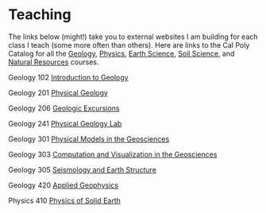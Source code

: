 # Teaching

The links below (might!) take you to external websites I am building for each class I teach (some more often than others). Here are links to the Cal Poly Catalog for all the [Geology](http://catalog.calpoly.edu/coursesaz/geol/), [Physics](http://catalog.calpoly.edu/coursesaz/phys/), [Earth Science](http://catalog.calpoly.edu/coursesaz/ersc/), [Soil Science](http://catalog.calpoly.edu/coursesaz/ss/), and [Natural Resources](http://catalog.calpoly.edu/coursesaz/nr/) courses.

Geology 102 [Introduction to Geology]()

Geology 201 [Physical Geology](https://filedn.com/lhT56ADuefxuE99NAXo9VKH/class-websites/g201/)

Geology 206 [Geologic Excursions](https://filedn.com/lhT56ADuefxuE99NAXo9VKH/class-websites/g206/)

Geology 241 [Physical Geology Lab](https://filedn.com/lhT56ADuefxuE99NAXo9VKH/class-websites/g241/)

Geology 301 [Physical Models in the Geosciences]()

Geology 303 [Computation and Visualization in the Geosciences]()

Geology 305 [Seismology and Earth Structure]()

Geology 420 [Applied Geophysics](https://filedn.com/lhT56ADuefxuE99NAXo9VKH/class-websites/g420/)

Physics 410 [Physics of Solid Earth]()

